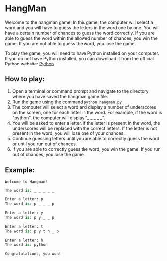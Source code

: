 # HangMan
Welcome to the hangman game! In this game, the computer will select a word and you will have to guess the letters in the word one by one. You will have a certain number of chances to guess the word correctly. If you are able to guess the word within the allowed number of chances, you win the game. If you are not able to guess the word, you lose the game.

To play the game, you will need to have Python installed on your computer. If you do not have Python installed, you can download it from the official Python website: [Python](https://www.python.org/).

## How to play:
1. Open a terminal or command prompt and navigate to the directory where you have saved the hangman game file.
2. Run the game using the command ```python hangman.py```
3. The computer will select a word and display a number of underscores on the screen, one for each letter in the word. For example, if the word is "python", the computer will display "_ _ _ _ _".
4. You will be asked to enter a letter. If the letter is present in the word, the underscores will be replaced with the correct letters. If the letter is not present in the word, you will lose one of your chances.
5. Continue guessing letters until you are able to correctly guess the word or until you run out of chances.
6. If you are able to correctly guess the word, you win the game. If you run out of chances, you lose the game.

## Example:
```py
Welcome to Hangman!

The word is: _ _ _ _ _

Enter a letter: p
The word is: p _ _ _ p

Enter a letter: y
The word is: p y _ _ p

Enter a letter: t
The word is: p y t h _ p

Enter a letter: h
The word is: python

Congratulations, you won!
```

